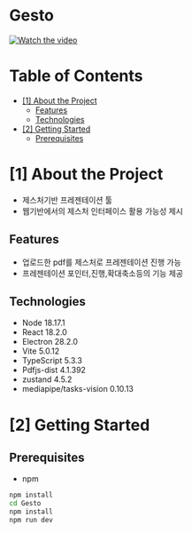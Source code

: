 # Gesto

[![Watch the video](http://img.youtube.com/vi/VIDEO_ID/0.jpg)](https://softcon.ajou.ac.kr/works/works.asp?uid=1766)

# Table of Contents
- [[1] About the Project](#1-about-the-project)
  - [Features](#features)
  - [Technologies](#technologies)
- [[2] Getting Started](#2-getting-started)
  - [Prerequisites](#prerequisites)


# [1] About the Project

- 제스처기반 프레젠테이션 툴
- 웹기반에서의 제스처 인터페이스 활용 가능성 제시

## Features
- 업로드한 pdf를 제스처로 프레젠테이션 진행 가능
- 프레젠테이션 포인터,진행,확대축소등의 기능 제공


## Technologies

- Node 18.17.1
- React 18.2.0
- Electron 28.2.0
- Vite 5.0.12
- TypeScript 5.3.3
- Pdfjs-dist 4.1.392
- zustand 4.5.2
- mediapipe/tasks-vision 0.10.13




# [2] Getting Started

## Prerequisites


- npm
```bash
npm install 
cd Gesto
npm install
npm run dev
```
